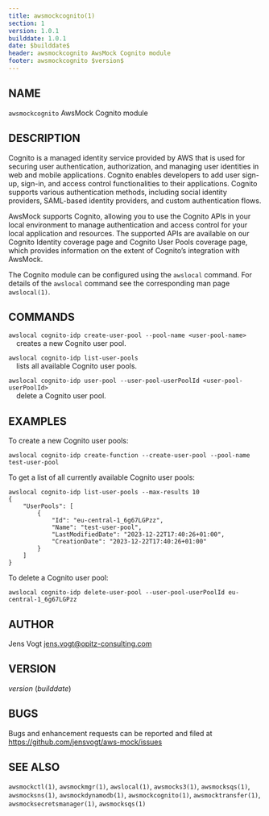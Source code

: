 ```yaml
---
title: awsmockcognito(1)
section: 1
version: 1.0.1
builddate: 1.0.1
date: $builddate$
header: awsmockcognito AwsMock Cognito module
footer: awsmockcognito $version$
---
```


## NAME

```awsmockcognito``` AwsMock Cognito module

## DESCRIPTION

Cognito is a managed identity service provided by AWS that is used for securing user authentication, authorization, and
managing user identities in web and mobile applications. Cognito enables developers to add user sign-up, sign-in, and
access control functionalities to their applications. Cognito supports various authentication methods, including social
identity providers, SAML-based identity providers, and custom authentication flows.

AwsMock supports Cognito, allowing you to use the Cognito APIs in your local environment to manage authentication and
access control for your local application and resources. The supported APIs are available on our Cognito Identity
coverage page and Cognito User Pools coverage page, which provides information on the extent of Cognito’s integration
with AwsMock.

The Cognito module can be configured using the ```awslocal``` command. For details of the ```awslocal``` command see the
corresponding man page ```awslocal(1)```.

## COMMANDS

```awslocal cognito-idp create-user-pool --pool-name <user-pool-name>```  
&nbsp;&nbsp;&nbsp;&nbsp;creates a new Cognito user pool.

```awslocal cognito-idp list-user-pools```  
&nbsp;&nbsp;&nbsp;&nbsp;lists all available Cognito user pools.

```awslocal cognito-idp user-pool --user-pool-userPoolId <user-pool-userPoolId>```  
&nbsp;&nbsp;&nbsp;&nbsp;delete a Cognito user pool.

## EXAMPLES

To create a new Cognito user pools:

```
awslocal cognito-idp create-function --create-user-pool --pool-name test-user-pool
```

To get a list of all currently available Cognito user pools:

```
awslocal cognito-idp list-user-pools --max-results 10
{
    "UserPools": [
        {
            "Id": "eu-central-1_6g67LGPzz",
            "Name": "test-user-pool",
            "LastModifiedDate": "2023-12-22T17:40:26+01:00",
            "CreationDate": "2023-12-22T17:40:26+01:00"
        }
    ]
}
```

To delete a Cognito user pool:

```
awslocal cognito-idp delete-user-pool --user-pool-userPoolId eu-central-1_6g67LGPzz
```

## AUTHOR

Jens Vogt <jens.vogt@opitz-consulting.com>

## VERSION

$version$ ($builddate$)

## BUGS

Bugs and enhancement requests can be reported and filed at https://github.com/jensvogt/aws-mock/issues

## SEE ALSO

```awsmockctl(1)```, ```awsmockmgr(1)```, ```awslocal(1)```, ```awsmocks3(1)```, ```awsmocksqs(1)```, ```awsmocksns(1)```,
```awsmockdynamodb(1)```, ```awsmockcognito(1)```, ```awsmocktransfer(1)```, ```awsmocksecretsmanager(1)```, ```awsmocksqs(1)```